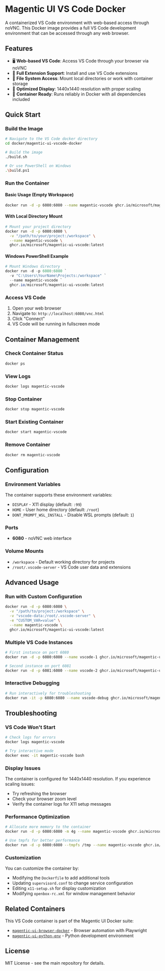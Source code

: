 # Magentic UI VS Code Docker

A containerized VS Code environment with web-based access through noVNC. This Docker image provides a full VS Code development environment that can be accessed through any web browser.

## Features

- 🖥️ **Web-based VS Code**: Access VS Code through your browser via noVNC
- 🔧 **Full Extension Support**: Install and use VS Code extensions
- 📁 **File System Access**: Mount local directories or work with container storage
- 🎯 **Optimized Display**: 1440x1440 resolution with proper scaling
- 🐳 **Container Ready**: Runs reliably in Docker with all dependencies included

## Quick Start

### Build the Image

```bash
# Navigate to the VS Code docker directory
cd docker/magentic-ui-vscode-docker

# Build the image
./build.sh

# Or use PowerShell on Windows
.\build.ps1
```

### Run the Container

#### Basic Usage (Empty Workspace)
```bash
docker run -d -p 6080:6080 --name magentic-vscode ghcr.io/microsoft/magentic-ui-vscode:0.0.1
```

#### With Local Directory Mount
```bash
# Mount your project directory
docker run -d -p 6080:6080 \
  -v "/path/to/your/project:/workspace" \
  --name magentic-vscode \
  ghcr.io/microsoft/magentic-ui-vscode:latest
```

#### Windows PowerShell Example
```powershell
# Mount Windows directory
docker run -d -p 6080:6080 `
  -v "C:\Users\YourName\Projects:/workspace" `
  --name magentic-vscode `
  ghcr.io/microsoft/magentic-ui-vscode:latest
```

### Access VS Code

1. Open your web browser
2. Navigate to: `http://localhost:6080/vnc.html`
3. Click "Connect" 
4. VS Code will be running in fullscreen mode

## Container Management

### Check Container Status
```bash
docker ps
```

### View Logs
```bash
docker logs magentic-vscode
```

### Stop Container
```bash
docker stop magentic-vscode
```

### Start Existing Container
```bash
docker start magentic-vscode
```

### Remove Container
```bash
docker rm magentic-vscode
```

## Configuration

### Environment Variables

The container supports these environment variables:

- `DISPLAY` - X11 display (default: `:99`)
- `HOME` - User home directory (default: `/root`)
- `DONT_PROMPT_WSL_INSTALL` - Disable WSL prompts (default: `1`)

### Ports

- **6080** - noVNC web interface

### Volume Mounts

- `/workspace` - Default working directory for projects
- `/root/.vscode-server` - VS Code user data and extensions

## Advanced Usage

### Run with Custom Configuration
```bash
docker run -d -p 6080:6080 \
  -v "/path/to/project:/workspace" \
  -v "vscode-data:/root/.vscode-server" \
  -e "CUSTOM_VAR=value" \
  --name magentic-vscode \
  ghcr.io/microsoft/magentic-ui-vscode:latest
```

### Multiple VS Code Instances
```bash
# First instance on port 6080
docker run -d -p 6080:6080 --name vscode-1 ghcr.io/microsoft/magentic-ui-vscode:latest

# Second instance on port 6081
docker run -d -p 6081:6080 --name vscode-2 ghcr.io/microsoft/magentic-ui-vscode:latest
```

### Interactive Debugging
```bash
# Run interactively for troubleshooting
docker run -it -p 6080:6080 --name vscode-debug ghcr.io/microsoft/magentic-ui-vscode:latest bash
```

## Troubleshooting

### VS Code Won't Start
```bash
# Check logs for errors
docker logs magentic-vscode

# Try interactive mode
docker exec -it magentic-vscode bash
```

### Display Issues
The container is configured for 1440x1440 resolution. If you experience scaling issues:
- Try refreshing the browser
- Check your browser zoom level
- Verify the container logs for X11 setup messages

### Performance Optimization
```bash
# Allocate more memory to the container
docker run -d -p 6080:6080 -m 4g --name magentic-vscode ghcr.io/microsoft/magentic-ui-vscode:latest

# Use tmpfs for better performance
docker run -d -p 6080:6080 --tmpfs /tmp --name magentic-vscode ghcr.io/microsoft/magentic-ui-vscode:latest
```

### Customization
You can customize the container by:
- Modifying the `Dockerfile` to add additional tools
- Updating `supervisord.conf` to change service configuration
- Editing `x11-setup.sh` for display customization
- Modifying `openbox-rc.xml` for window management behavior

## Related Containers

This VS Code container is part of the Magentic UI Docker suite:
- [`magentic-ui-browser-docker`](../magentic-ui-browser-docker/) - Browser automation with Playwright
- [`magentic-ui-python-env`](../magentic-ui-python-env/) - Python development environment

## License

MIT License - see the main repository for details.